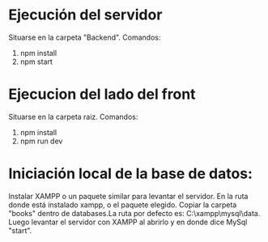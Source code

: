 # Ejecución del servidor

Situarse en la carpeta "Backend".
Comandos:

1. npm install
2. npm start

# Ejecucion del lado del front

Situarse en la carpeta raiz.
Comandos:

1. npm install
2. npm run dev

# Iniciación local de la base de datos:

Instalar XAMPP o un paquete similar para levantar el servidor.
En la ruta donde está instalado xampp, o el paquete elegido. Copiar la carpeta "books" dentro de databases.La ruta por defecto es: C:\xampp\mysql\data.
Luego levantar el servidor con XAMPP al abrirlo y en donde dice MySql "start".
